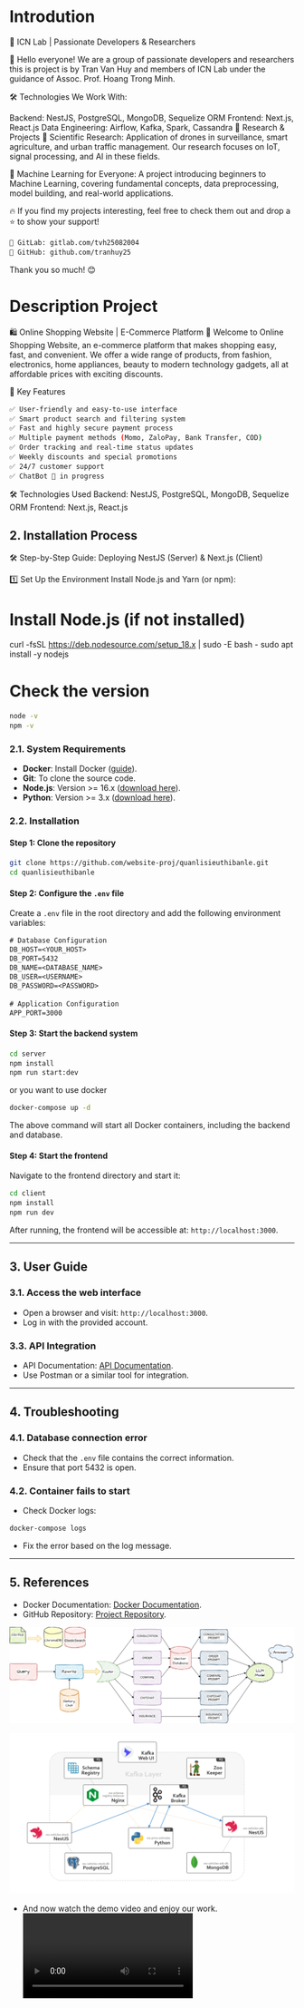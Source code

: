 # Introdution 

🚀 ICN Lab | Passionate Developers & Researchers

👋 Hello everyone! We are a group of passionate developers and researchers this is project is by Tran Van Huy and  members of ICN Lab under the guidance of Assoc. Prof. Hoang Trong Minh.

🛠️ Technologies We Work With:

Backend: NestJS, PostgreSQL, MongoDB, Sequelize ORM
Frontend: Next.js, React.js
Data Engineering: Airflow, Kafka, Spark, Cassandra
📡 Research & Projects
🔬 Scientific Research: Application of drones in surveillance, smart agriculture, and urban traffic management. Our research focuses on IoT, signal processing, and AI in these fields.

🤖 Machine Learning for Everyone: A project introducing beginners to Machine Learning, covering fundamental concepts, data preprocessing, model building, and real-world applications.

🔥 If you find my projects interesting, feel free to check them out and drop a ⭐ to show your support!

```bash
🔗 GitLab: gitlab.com/tvh25082004
🔗 GitHub: github.com/tranhuy25
```

Thank you so much! 😊


# Description Project

🛍️ Online Shopping Website | E-Commerce Platform
👋 Welcome to Online Shopping Website, an e-commerce platform that makes shopping easy, fast, and convenient. We offer a wide range of products, from fashion, electronics, home appliances, beauty to modern technology gadgets, all at affordable prices with exciting discounts.

🚀 Key Features
```bash
✅ User-friendly and easy-to-use interface
✅ Smart product search and filtering system
✅ Fast and highly secure payment process
✅ Multiple payment methods (Momo, ZaloPay, Bank Transfer, COD)
✅ Order tracking and real-time status updates
✅ Weekly discounts and special promotions
✅ 24/7 customer support
✅ ChatBot 🚀 in progress
```

🛠️ Technologies Used
Backend: NestJS, PostgreSQL, MongoDB, Sequelize ORM
Frontend: Next.js, React.js


## 2. Installation Process 
🛠️ Step-by-Step Guide: Deploying NestJS (Server) & Next.js (Client)

1️⃣ Set Up the Environment
Install Node.js and Yarn (or npm):

# Install Node.js (if not installed)
curl -fsSL https://deb.nodesource.com/setup_18.x | sudo -E bash -
sudo apt install -y nodejs

# Check the version
```bash
node -v
npm -v
```

### 2.1. System Requirements
- **Docker**: Install Docker ([guide](https://docs.docker.com/get-docker/)).
- **Git**: To clone the source code.
- **Node.js**: Version >= 16.x ([download here](https://nodejs.org/)).
- **Python**: Version >= 3.x ([download here](https://www.python.org/)).

### 2.2. Installation

#### Step 1: Clone the repository
```bash
git clone https://github.com/website-proj/quanlisieuthibanle.git
cd quanlisieuthibanle
```

#### Step 2: Configure the `.env` file
Create a `.env` file in the root directory and add the following environment variables:
```env
# Database Configuration
DB_HOST=<YOUR_HOST>
DB_PORT=5432
DB_NAME=<DATABASE_NAME>
DB_USER=<USERNAME>
DB_PASSWORD=<PASSWORD>

# Application Configuration
APP_PORT=3000
```

#### Step 3: Start the backend system
```bash
cd server
npm install
npm run start:dev
```
or you want to use docker

```bash
docker-compose up -d
```

The above command will start all Docker containers, including the backend and database.

#### Step 4: Start the frontend
Navigate to the frontend directory and start it:
```bash
cd client
npm install
npm run dev
```
After running, the frontend will be accessible at: `http://localhost:3000`.

---

## 3. User Guide

### 3.1. Access the web interface
- Open a browser and visit: `http://localhost:3000`.
- Log in with the provided account.

### 3.3. API Integration
- API Documentation: [API Documentation](https://documenter.getpostman.com/view/39199721/2sAYQXpZ9D).
- Use Postman or a similar tool for integration.

---

## 4. Troubleshooting

### 4.1. Database connection error
- Check that the `.env` file contains the correct information.
- Ensure that port 5432 is open.

### 4.2. Container fails to start
- Check Docker logs:
```bash
docker-compose logs
```
- Fix the error based on the log message.

---

## 5. References
- Docker Documentation: [Docker Documentation](https://docs.docker.com/).
- GitHub Repository: [Project Repository](https://github.com/website-proj/quanlisieuthibanle).


![My Image](./system_chatbot.png)


![My Image](./diagram.png)

- And now watch the demo video and enjoy our work.
![My Video](./Screencast%20from%202025-03-15%2018-58-55.webm)

